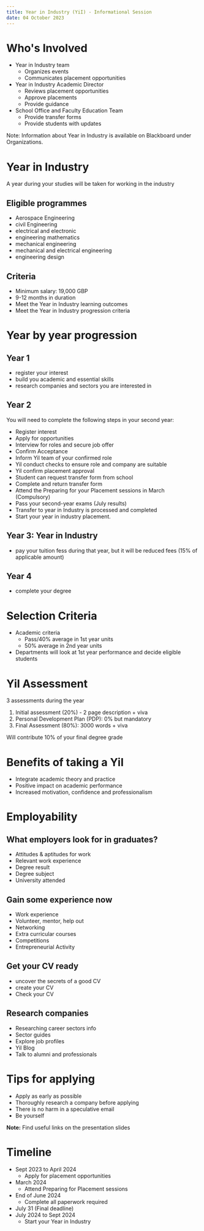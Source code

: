 ```yaml
---
title: Year in Industry (YiI) - Informational Session
date: 04 October 2023
---
```


# Who's Involved
- Year in Industry team 
	- Organizes events
	- Communicates placement opportunities
- Year in Industry Academic Director
	- Reviews placement opportunities
	- Approve placements 
	- Provide guidance
- School Office and Faculty Education Team
	- Provide transfer forms
	- Provide students with updates

Note: Information about Year in Industry is available on Blackboard under Organizations.

# Year in Industry
A year during your studies will be taken for working in the industry 

## Eligible programmes
- Aerospace Engineering
- civil Engineering
- electrical and electronic
- engineering mathematics
- mechanical engineering
- mechanical and electrical engineering
- engineering design

## Criteria
- Minimum salary: 19,000 GBP
- 9-12 months in duration
- Meet the Year in Industry learning outcomes
- Meet the Year in Industry progression criteria

# Year by year progression
## Year 1
- register your interest
- build you academic and essential skills
- research companies and sectors you are interested in

## Year 2 
You will need to complete the following steps in your second year:
- Register interest
- Apply for opportunities
- Interview for roles and secure job offer
- Confirm Acceptance
- Inform YiI team of your confirmed role
- YiI conduct checks to ensure role and company are suitable
- YiI confirm placement approval
- Student can request transfer form from school
- Complete and return transfer form
- Attend the Preparing for your Placement sessions in March (Compulsory)
- Pass your second-year exams (July results)
- Transfer to year in Industry is processed and completed
- Start your year in industry placement.

## Year 3: Year in Industry
- pay your tuition fess during that year, but it will be reduced fees (15% of applicable amount)

## Year 4
- complete your degree

# Selection Criteria
- Academic criteria
	- Pass/40% average in 1st year units
	- 50% average in 2nd year units
- Departments will look at 1st year performance and decide eligible students

# YiI Assessment
3 assessments during the year
1. Initial assessment (20%) - 2 page description + viva
2. Personal Development Plan (PDP): 0% but mandatory
3. Final Assessment (80%): 3000 words + viva

Will contribute 10% of your final degree grade

# Benefits of taking a YiI
- Integrate academic theory and practice
- Positive impact on academic performance
- Increased motivation, confidence and professionalism

# Employability
## What employers look for in graduates?
- Attitudes & aptitudes for work
- Relevant work experience
- Degree result
- Degree subject
- University attended
## Gain some experience now
- Work experience
- Volunteer, mentor, help out
- Networking
- Extra curricular courses
- Competitions
- Entrepreneurial Activity
## Get your CV ready
- uncover the secrets of a good CV
- create your CV
- Check your CV
## Research companies
- Researching career sectors info
- Sector guides
- Explore job profiles
- YiI Blog
- Talk to alumni and professionals
# Tips for applying
- Apply as early as possible
- Thoroughly research a company before applying
- There is no harm in a speculative email
- Be yourself

**Note:** Find useful links on the presentation slides 

# Timeline
- Sept 2023 to April 2024
	- Apply for placement opportunities
- March 2024
	- Attend Preparing for Placement sessions
- End of June 2024
	- Complete all paperwork required 
- July 31 (Final deadline)
- July 2024 to Sept 2024
	- Start your Year in Industry

